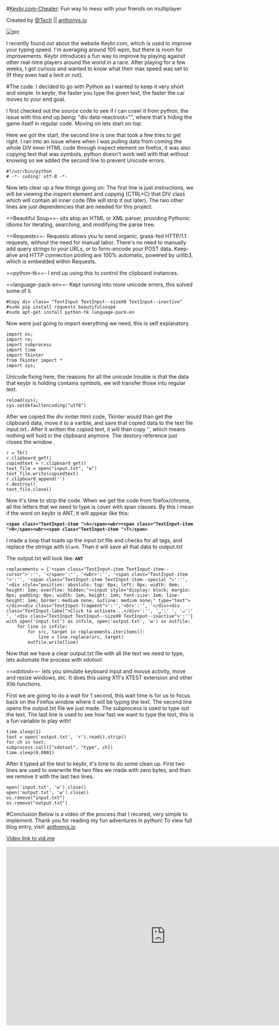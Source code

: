 #[Keybr.com-Cheater](http://anthonys.io/keybr-com-multiplayer-cheater/): Fun way to mess with your friends on multiplayer

Created by [@Tech](https://twitter.com/Tech) || [anthonys.io](http://anthonys.io)

![pic](http://anthonys.io/content/images/2016/11/keybr.png)

I recently found out about the website Keybr.com, which is used to improve your typing speed. I'm averaging around 105 wpm, but there is room for improvements. Keybr introduces a fun way to improve by playing against other real-time players around the world in a race. After playing for a few weeks, I got curious and wanted to know what their max speed was set to (If they even had a limit or not).

#The code:
I decided to go with Python as I wanted to keep it very short and simple. In keybr, the faster you type the given text, the faster the car moves to your end goal. 

I first checked out the source code to see if I can crawl it from python, the issue with this end up being: "div data-reactroot="", where that's hiding the game itself in regular code. Moving on lets start on top:

Here we got the start, the second line is one that took a few tries to get right. I ran into an issue where when I was pulling data from coming the whole DIV inner HTML code through inspect element on firefox, it was also copying text that was symbols, python doesn't work well with that without knowing so we added the second line to prevent Unicode errors.
```language-python
#!/usr/bin/python
# -*- coding: utf-8 -*-
``` 
Now lets clear up a few things going on: The first line is just instructions, we will be viewing the inspect element and copying (CTRL+C) that DIV class which will contain all inner code (We will strip it out later). The two other lines are just dependencies that are needed for this project.

==Beautiful Soup==- sits atop an HTML or XML parser, providing Pythonic idioms for iterating, searching, and modifying the parse tree.

==Requests==- Requests allows you to send organic, grass-fed HTTP/1.1 requests, without the need for manual labor. There's no need to manually add query strings to your URLs, or to form-encode your POST data. Keep-alive and HTTP connection pooling are 100% automatic, powered by urllib3, which is embedded within Requests.

==python-tk==- I end up using this to control the clipboard instances.

==language-pack-en==- Kept running into more unicode errors, this solved some of it.

```language-python
#Copy div class= "TextInput TextInput--sizeX0 TextInput--inactive"
#sudo pip install requests beautifulsoup4
#sudo apt-get install python-tk language-pack-en
``` 
Now were just going to import everything we need, this is self explanatory.
```language-python
import os;
import re;
import subprocess
import time
import Tkinter
from Tkinter import *
import sys;
``` 
Unicode fixing here, the reasons for all the unicode trouble is that the data that keybr is holding contains symbols, we will transfer those into regular text.
```language-python
reload(sys);
sys.setdefaultencoding("utf8")
``` 
After we copied the div innter html code, Tkinter would than get the clipboard data, move it to a varible, and save that copied data to the text file input.txt.. After it written the copied text, it will than copy '', which means nothing will hold in the clipboard anymore. The destory reference just closes the window .
```language-python
r = Tk()
r.clipboard_get()
copiedtext = r.clipboard_get()
text_file = open("input.txt", "w")
text_file.write(copiedtext)
r.clipboard_append('')
r.destroy()
text_file.close()
``` 
Now it's time to strip the code. When we get the code from firefox/chrome, all the letters that we need to type is cover with span classes. By this I mean if the word on keybr is ANT, it will appear like this:

**`<span class="TextInput-item ">A</span><wbr><span class="TextInput-item ">N</span><wbr><span class="TextInput-item ">T</span>`**

I made a loop that loads up the input.txt file and checks for all tags, and replace the strings with `blank`. Than it will save all that data to output.txt

The output.txt will look like: **`ANT`**

```language-python
replacements = {'<span class="TextInput-item TextInput-item--cursor">':'', '</span>':'', '<wbr>':'', '<span class="TextInput-item ">':'', '<span class="TextInput-item TextInput-item--special ">':'', '<div style="position: absolute; top: 0px; left: 0px; width: 0em; height: 1em; overflow: hidden;"><input style="display: block; margin: 0px; padding: 0px; width: 1em; height: 1em; font-size: 1em; line-height: 1em; border: medium none; outline: medium none;" type="text"></div><div class="TextInput-fragment">':'','<br>':'', '</div><div class="TextInput-label">Click to activate...</div>':'', '␣':' ', '↵':' ', '<div class="TextInput TextInput--sizeX0 TextInput--inactive">':''}
with open('input.txt') as infile, open('output.txt', 'w') as outfile:
    for line in infile:
        for src, target in replacements.iteritems():
            line = line.replace(src, target)
        outfile.write(line)
``` 

Now that we have a clear output.txt file with all the text we need to type, lets automate the process with xdotool.

==xdotool==- lets you simulate keyboard input and mouse activity, move and resize windows, etc. It does this using X11's XTEST extension and other Xlib functions.

First we are going to do a wait for 1 second, this wait time is for us to focus back on the Firefox window where it will be typing the text. The second line opens the output.txt file we just made. The subprocess is used to type out the text. The last line is used to see how fast we want to type the text, this is a fun variable to play with!

```language-python
time.sleep(1)
text = open('output.txt', 'r').read().strip()
for ch in text:
subprocess.call(["xdotool", "type", ch])
time.sleep(0.0001)
``` 
After it typed all the text to keybr, it's time to do some clean up. First two lines are used to overwrite the two files we made with zero bytes, and than we remove it with the last two lines.

```language-python
open('input.txt', 'w').close()
open('output.txt', 'w').close()
os.remove("input.txt")
os.remove("output.txt")
``` 
#Conclusion
Below is a video of the process that I recored, very simple to implement. Thank you for reading my fun adventures in python!
To view full blog entry, visit: [anthonys.io](http://anthonys.io)


[Video link to vid.me](https://vid.me/fg7E)
<iframe src="https://vid.me/e/fg7E?stats=1" width="854" height="480" frameborder="0" allowfullscreen webkitallowfullscreen mozallowfullscreen scrolling="no"></iframe>
